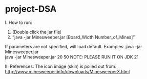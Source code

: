 # project-DSA
I. How to run:

1. (Double click the jar file)
2. “java -jar Minesweeper.jar [Board_Width Number_of_Mines]”

If parameters are not specified, will load default.
Examples:
   java -jar Minesweeper.jar	
   java -jar Minesweeper.jar 20 50
NOTE: PLEASE RUN IT ON JDK 21 

II. References:
     The icon image (skin) is polled out from:
     http://www.minesweeper.info/downloads/MinesweeperX.html
